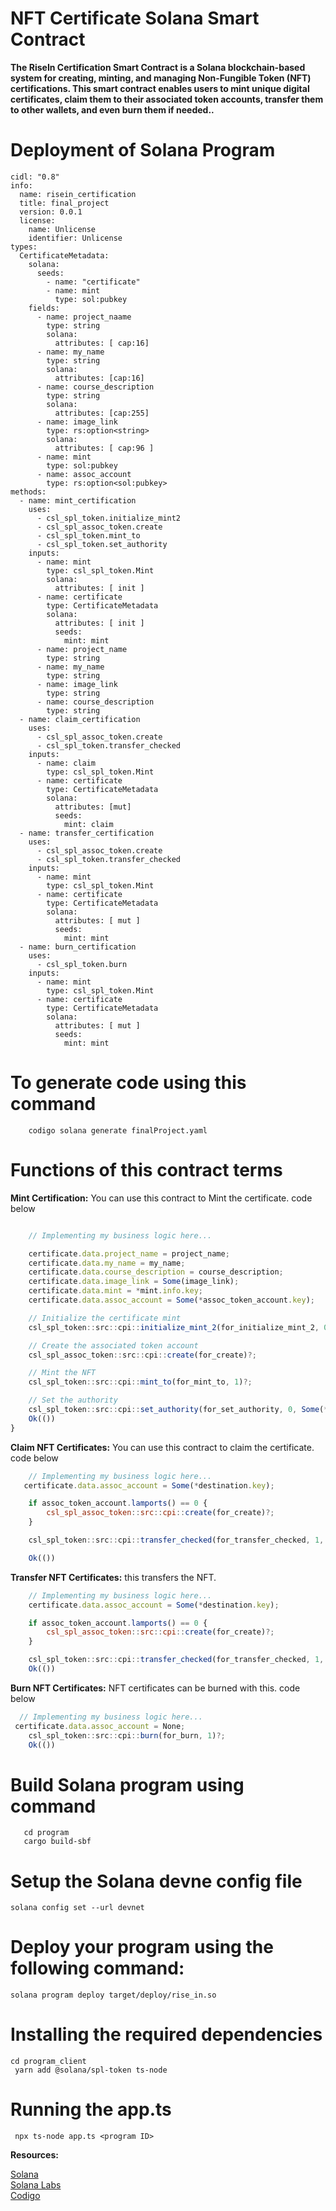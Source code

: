 # NFT Certificate Solana Smart Contract

**The RiseIn Certification Smart Contract is a Solana blockchain-based system for creating, minting, and managing Non-Fungible Token (NFT) certifications. This smart contract enables users to mint unique digital certificates, claim them to their associated token accounts, transfer them to other wallets, and even burn them if needed..**



# Deployment of Solana Program 
```CIDL
cidl: "0.8"
info:
  name: risein_certification
  title: final_project
  version: 0.0.1
  license:
    name: Unlicense
    identifier: Unlicense
types:
  CertificateMetadata:
    solana:
      seeds:
        - name: "certificate"
        - name: mint
          type: sol:pubkey
    fields:
      - name: project_naame
        type: string
        solana:
          attributes: [ cap:16]
      - name: my_name
        type: string
        solana:
          attributes: [cap:16]
      - name: course_description
        type: string
        solana:
          attributes: [cap:255]
      - name: image_link
        type: rs:option<string>
        solana:
          attributes: [ cap:96 ]
      - name: mint
        type: sol:pubkey
      - name: assoc_account
        type: rs:option<sol:pubkey>
methods:
  - name: mint_certification
    uses:
      - csl_spl_token.initialize_mint2
      - csl_spl_assoc_token.create
      - csl_spl_token.mint_to
      - csl_spl_token.set_authority
    inputs:
      - name: mint
        type: csl_spl_token.Mint
        solana:
          attributes: [ init ]
      - name: certificate
        type: CertificateMetadata
        solana:
          attributes: [ init ]
          seeds:
            mint: mint
      - name: project_name
        type: string
      - name: my_name
        type: string
      - name: image_link
        type: string
      - name: course_description
        type: string 
  - name: claim_certification
    uses:
      - csl_spl_assoc_token.create
      - csl_spl_token.transfer_checked
    inputs:
      - name: claim
        type: csl_spl_token.Mint
      - name: certificate
        type: CertificateMetadata
        solana:
          attributes: [mut]
          seeds:
            mint: claim 
  - name: transfer_certification
    uses:
      - csl_spl_assoc_token.create
      - csl_spl_token.transfer_checked
    inputs:
      - name: mint
        type: csl_spl_token.Mint
      - name: certificate
        type: CertificateMetadata
        solana:
          attributes: [ mut ]
          seeds:
            mint: mint
  - name: burn_certification
    uses:
      - csl_spl_token.burn
    inputs:
      - name: mint
        type: csl_spl_token.Mint
      - name: certificate
        type: CertificateMetadata
        solana:
          attributes: [ mut ]
          seeds:
            mint: mint
```


# To generate code using this command

```CLI command
    codigo solana generate finalProject.yaml
```


# Functions of this contract terms

**Mint Certification:** You can use this contract to Mint the certificate. code below
```javascript code logic

    // Implementing my business logic here...

    certificate.data.project_name = project_name;
    certificate.data.my_name = my_name;
    certificate.data.course_description = course_description;
    certificate.data.image_link = Some(image_link);
    certificate.data.mint = *mint.info.key;
    certificate.data.assoc_account = Some(*assoc_token_account.key);

    // Initialize the certificate mint
    csl_spl_token::src::cpi::initialize_mint_2(for_initialize_mint_2, 0, *wallet.key, None)?;

    // Create the associated token account
    csl_spl_assoc_token::src::cpi::create(for_create)?;

    // Mint the NFT
    csl_spl_token::src::cpi::mint_to(for_mint_to, 1)?;

    // Set the authority
    csl_spl_token::src::cpi::set_authority(for_set_authority, 0, Some(*owner.key))?;
    Ok(())
}
```

**Claim NFT Certificates:** You can use this contract to claim the certificate. code below
```javascript code logic
    // Implementing my business logic here...
   certificate.data.assoc_account = Some(*destination.key);

    if assoc_token_account.lamports() == 0 {
        csl_spl_assoc_token::src::cpi::create(for_create)?;
    }

    csl_spl_token::src::cpi::transfer_checked(for_transfer_checked, 1, 0)?;

    Ok(())
```

**Transfer NFT Certificates:** this transfers the NFT.
```javascript code logic
    // Implementing my business logic here...
    certificate.data.assoc_account = Some(*destination.key);

    if assoc_token_account.lamports() == 0 {
        csl_spl_assoc_token::src::cpi::create(for_create)?;
    }

    csl_spl_token::src::cpi::transfer_checked(for_transfer_checked, 1, 0)?;
    Ok(())
```

**Burn NFT Certificates:** NFT certificates can be burned with this. code below
```javascript code logic
  // Implementing my business logic here...
 certificate.data.assoc_account = None;
    csl_spl_token::src::cpi::burn(for_burn, 1)?;
    Ok(())
```




# Build Solana program using command

```CLI command
   cd program 
   cargo build-sbf

```

# Setup the Solana devne config file 

```CLI command
solana config set --url devnet
```

#  Deploy your program using the following command:
```CLI command
solana program deploy target/deploy/rise_in.so 

```


# Installing the required dependencies
```CLI command
cd program_client
 yarn add @solana/spl-token ts-node
```

# Running the app.ts

```CLI command
 npx ts-node app.ts <program ID>
```

**Resources:** <br> 

[Solana](https://solana.com/)<br> 
[Solana Labs](https://github.com/solana-labs)<br> 
[Codigo](https://docs.codigo.ai/)<br> 
